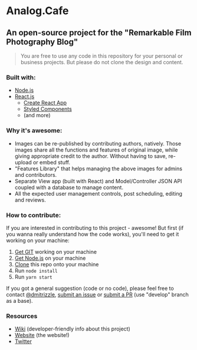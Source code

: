 # Analog.Cafe
## An open-source project for the "Remarkable Film Photography Blog"
> You are free to use any code in this repository for your personal or business projects.
> But please do not clone the design and content.

### Built with:
* [Node.js](https://github.com/nodejs/node)
* [React.js](https://github.com/facebook/react)
    * [Create React App](https://github.com/facebookincubator/create-react-app)
    * [Styled Components](https://github.com/styled-components/styled-components)
    * (and more)

### Why it's awesome:
* Images can be re-published by contributing authors, natively. Those images share all the functions and features of original image, while giving appropriate credit to the author. Without having to save, re-upload or embed stuff.
* "Features Library" that helps managing the above images for admins and contributors.
* Separate View app (built with React) and Model/Controller JSON API coupled with a database to manage content.
* All the expected user management controls, post scheduling, editing and reviews.

### How to contribute:
If you are interested in contributing to this project - awesome! But first (if you wanna really understand how the code works), you'll need to get it working on your machine:
1. [Get GIT](https://git-scm.com/book/en/v2/Getting-Started-Installing-Git) working on your machine
1. [Get Node.js](https://nodejs.org/en/download/package-manager/) on your machine
1. [Clone](https://help.github.com/articles/cloning-a-repository/) this repo onto your machine
1. Run `node install`
1. Run `yarn start`

If you got a general suggestion (code or no code), please feel free to contact [@dmitrizzle](https://twitter.com/dmitrizzle), [submit an issue](https://github.com/dmitrizzle/Analog.Cafe/issues) or [submit a PR](https://help.github.com/articles/about-pull-requests/) (use "develop" branch as a base).

### Resources
* [Wiki](https://github.com/dmitrizzle/Analog.Cafe/wiki) (developer-friendly info about this project)
* [Website](http://analog.cafe) (the website!)
* [Twitter](https://twitter.com/analog_cafe)

